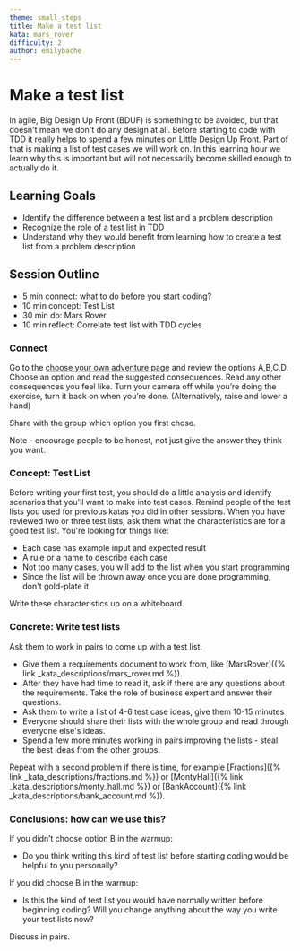 ```yaml
---
theme: small_steps
title: Make a test list
kata: mars_rover
difficulty: 2
author: emilybache
---
```


# Make a test list

In agile, Big Design Up Front (BDUF) is something to be avoided, but that doesn't mean we don't do any design at all. Before starting to code with TDD it really helps to spend a few minutes on Little Design Up Front. Part of that is  making a list of test cases we will work on. In this learning hour we learn why this is important but will not necessarily become skilled enough to actually do it.

## Learning Goals

* Identify the difference between a test list and a problem description
* Recognize the role of a test list in TDD
* Understand why they would benefit from learning how to create a test list from a problem description

## Session Outline
 
* 5 min connect: what to do before you start coding?
* 10 min concept: Test List
* 30 min do: Mars Rover
* 10 min reflect: Correlate test list with TDD cycles

### Connect
Go to the [choose your own adventure page](/exercises/warm_up_questions/tdd_overview_what_would_you_do.html) and review the options A,B,C,D.
Choose an option and read the suggested consequences. Read any other consequences you feel like. Turn your camera off while you’re doing the exercise, turn it back on when you’re done. (Alternatively, raise and lower a hand)

Share with the group which option you first chose.

Note - encourage people to be honest, not just give the answer they think you want.

### Concept: Test List
Before writing your first test, you should do a little analysis and identify scenarios that you'll want to make into test cases. Remind people of the test lists you used for previous katas you did in other sessions. When you have reviewed two or three test lists, ask them what the characteristics are for a good test list. You're looking for things like:

- Each case has example input and expected result
- A rule or a name to describe each case
- Not too many cases, you will add to the list when you start programming
- Since the list will be thrown away once you are done programming, don't gold-plate it

Write these characteristics up on a whiteboard. 

### Concrete: Write test lists
Ask them to work in pairs to come up with a test list. 

- Give them a requirements document to work from, like [MarsRover]({% link _kata_descriptions/mars_rover.md %}).
- After they have had time to read it, ask if there are any questions about the requirements. Take the role of business expert and answer their questions.
- Ask them to write a list of 4-6 test case ideas, give them 10-15 minutes
- Everyone should share their lists with the whole group and read through everyone else's ideas.
- Spend a few more minutes working in pairs improving the lists - steal the best ideas from the other groups.

Repeat with a second problem if there is time, for example [Fractions]({% link _kata_descriptions/fractions.md %}) or [MontyHall]({% link _kata_descriptions/monty_hall.md %}) or [BankAccount]({% link _kata_descriptions/bank_account.md %}).

### Conclusions: how can we use this?
If you didn’t choose option B in the warmup:
* Do you think writing this kind of test list before starting coding would be helpful to you personally?

If you did choose B in the warmup:
* Is this the kind of test list you would have normally written before beginning coding? Will you change anything about the way you write your test lists now?

Discuss in pairs.


